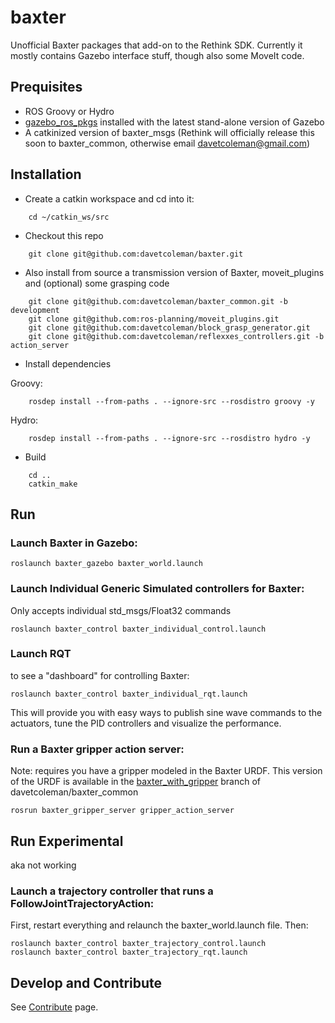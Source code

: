baxter
======

Unofficial Baxter packages that add-on to the Rethink SDK. Currently it mostly contains Gazebo interface stuff, though also some MoveIt code.

## Prequisites

 * ROS Groovy or Hydro
 * [gazebo_ros_pkgs](gazebosim.org/wiki/Tutorials#ROS_Integration) installed with the latest stand-alone version of Gazebo
 * A catkinized version of baxter_msgs (Rethink will officially release this soon to baxter_common, otherwise email davetcoleman@gmail.com)

## Installation

* Create a catkin workspace and cd into it:

```
    cd ~/catkin_ws/src
```

* Checkout this repo

```
    git clone git@github.com:davetcoleman/baxter.git
```

* Also install from source a transmission version of Baxter, moveit_plugins and (optional) some grasping code

```
    git clone git@github.com:davetcoleman/baxter_common.git -b development
    git clone git@github.com:ros-planning/moveit_plugins.git
    git clone git@github.com:davetcoleman/block_grasp_generator.git
    git clone git@github.com:davetcoleman/reflexxes_controllers.git -b action_server
```

* Install dependencies

Groovy:
```
    rosdep install --from-paths . --ignore-src --rosdistro groovy -y
```

Hydro:
```
    rosdep install --from-paths . --ignore-src --rosdistro hydro -y
```

* Build

```
    cd ..
    catkin_make
```

## Run

### Launch Baxter in Gazebo:

```
roslaunch baxter_gazebo baxter_world.launch
```

### Launch Individual Generic Simulated controllers for Baxter:
Only accepts individual std_msgs/Float32 commands

```
roslaunch baxter_control baxter_individual_control.launch 
```

### Launch RQT 
to see a "dashboard" for controlling Baxter:

```
roslaunch baxter_control baxter_individual_rqt.launch 
```
This will provide you with easy ways to publish sine wave commands to the actuators, tune the PID controllers and visualize the performance.

### Run a Baxter gripper action server:
Note: requires you have a gripper modeled in the Baxter URDF. This version of the URDF is available in the [baxter_with_gripper](https://github.com/davetcoleman/baxter_common/commits/baxter_with_gripper) branch of davetcoleman/baxter_common

```
rosrun baxter_gripper_server gripper_action_server
```

## Run Experimental 
aka not working

### Launch a trajectory controller that runs a FollowJointTrajectoryAction:

First, restart everything and relaunch the baxter_world.launch file. Then:

```
roslaunch baxter_control baxter_trajectory_control.launch
roslaunch baxter_control baxter_trajectory_rqt.launch
```



## Develop and Contribute

See [Contribute](https://github.com/osrf/baxter/blob/master/CONTRIBUTING.md) page.
